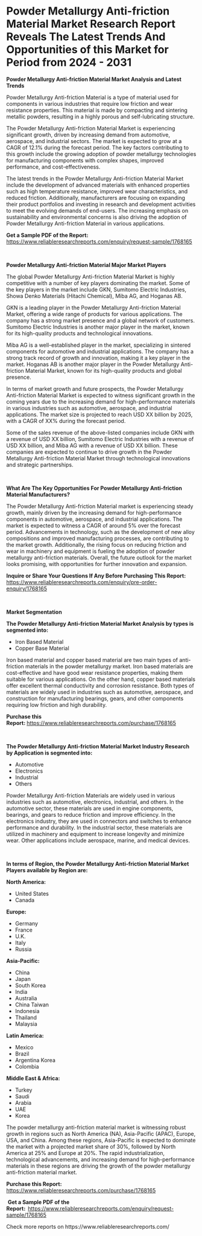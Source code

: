 <p><h1>Powder Metallurgy Anti-friction Material Market Research Report Reveals The Latest Trends And Opportunities of this Market for Period from 2024 - 2031</h1></p><p><strong>Powder Metallurgy Anti-friction Material Market Analysis and Latest Trends</strong></p>
<p><p>Powder Metallurgy Anti-friction Material is a type of material used for components in various industries that require low friction and wear resistance properties. This material is made by compacting and sintering metallic powders, resulting in a highly porous and self-lubricating structure.</p><p>The Powder Metallurgy Anti-friction Material Market is experiencing significant growth, driven by increasing demand from automotive, aerospace, and industrial sectors. The market is expected to grow at a CAGR of 12.1% during the forecast period. The key factors contributing to this growth include the growing adoption of powder metallurgy technologies for manufacturing components with complex shapes, improved performance, and cost-effectiveness.</p><p>The latest trends in the Powder Metallurgy Anti-friction Material Market include the development of advanced materials with enhanced properties such as high temperature resistance, improved wear characteristics, and reduced friction. Additionally, manufacturers are focusing on expanding their product portfolios and investing in research and development activities to meet the evolving demands of end-users. The increasing emphasis on sustainability and environmental concerns is also driving the adoption of Powder Metallurgy Anti-friction Material in various applications.</p></p>
<p><strong>Get a Sample PDF of the Report:&nbsp;</strong> <a href="https://www.reliableresearchreports.com/enquiry/request-sample/1768165">https://www.reliableresearchreports.com/enquiry/request-sample/1768165</a></p>
<p>&nbsp;</p>
<p><strong>Powder Metallurgy Anti-friction Material Major Market Players</strong></p>
<p><p>The global Powder Metallurgy Anti-friction Material Market is highly competitive with a number of key players dominating the market. Some of the key players in the market include GKN, Sumitomo Electric Industries, Showa Denko Materials (Hitachi Chemical), Miba AG, and Hoganas AB.</p><p>GKN is a leading player in the Powder Metallurgy Anti-friction Material Market, offering a wide range of products for various applications. The company has a strong market presence and a global network of customers. Sumitomo Electric Industries is another major player in the market, known for its high-quality products and technological innovations.</p><p>Miba AG is a well-established player in the market, specializing in sintered components for automotive and industrial applications. The company has a strong track record of growth and innovation, making it a key player in the market. Hoganas AB is another major player in the Powder Metallurgy Anti-friction Material Market, known for its high-quality products and global presence.</p><p>In terms of market growth and future prospects, the Powder Metallurgy Anti-friction Material Market is expected to witness significant growth in the coming years due to the increasing demand for high-performance materials in various industries such as automotive, aerospace, and industrial applications. The market size is projected to reach USD XX billion by 2025, with a CAGR of XX% during the forecast period.</p><p>Some of the sales revenue of the above-listed companies include GKN with a revenue of USD XX billion, Sumitomo Electric Industries with a revenue of USD XX billion, and Miba AG with a revenue of USD XX billion. These companies are expected to continue to drive growth in the Powder Metallurgy Anti-friction Material Market through technological innovations and strategic partnerships.</p></p>
<p>&nbsp;</p>
<p><strong>What Are The Key Opportunities For Powder Metallurgy Anti-friction Material Manufacturers?</strong></p>
<p><p>The Powder Metallurgy Anti-friction Material market is experiencing steady growth, mainly driven by the increasing demand for high-performance components in automotive, aerospace, and industrial applications. The market is expected to witness a CAGR of around 5% over the forecast period. Advancements in technology, such as the development of new alloy compositions and improved manufacturing processes, are contributing to the market growth. Additionally, the rising focus on reducing friction and wear in machinery and equipment is fueling the adoption of powder metallurgy anti-friction materials. Overall, the future outlook for the market looks promising, with opportunities for further innovation and expansion.</p></p>
<p><strong>Inquire or Share Your Questions If Any Before Purchasing This Report:</strong> <a href="https://www.reliableresearchreports.com/enquiry/pre-order-enquiry/1768165">https://www.reliableresearchreports.com/enquiry/pre-order-enquiry/1768165</a></p>
<p>&nbsp;</p>
<p><strong>Market Segmentation</strong></p>
<p><strong>The Powder Metallurgy Anti-friction Material Market Analysis by types is segmented into:</strong></p>
<p><ul><li>Iron Based Material</li><li>Copper Base Material</li></ul></p>
<p><p>Iron based material and copper based material are two main types of anti-friction materials in the powder metallurgy market. Iron based materials are cost-effective and have good wear resistance properties, making them suitable for various applications. On the other hand, copper based materials offer excellent thermal conductivity and corrosion resistance. Both types of materials are widely used in industries such as automotive, aerospace, and construction for manufacturing bearings, gears, and other components requiring low friction and high durability.</p></p>
<p><strong>Purchase this Report:&nbsp;</strong><a href="https://www.reliableresearchreports.com/purchase/1768165">https://www.reliableresearchreports.com/purchase/1768165</a></p>
<p>&nbsp;</p>
<p><strong>The Powder Metallurgy Anti-friction Material Market Industry Research by Application is segmented into:</strong></p>
<p><ul><li>Automotive</li><li>Electronics</li><li>Industrial</li><li>Others</li></ul></p>
<p><p>Powder Metallurgy Anti-friction Materials are widely used in various industries such as automotive, electronics, industrial, and others. In the automotive sector, these materials are used in engine components, bearings, and gears to reduce friction and improve efficiency. In the electronics industry, they are used in connectors and switches to enhance performance and durability. In the industrial sector, these materials are utilized in machinery and equipment to increase longevity and minimize wear. Other applications include aerospace, marine, and medical devices.</p></p>
<p>&nbsp;</p>
<p><strong>In terms of Region, the Powder Metallurgy Anti-friction Material Market Players available by Region are:</strong></p>
<p>
    <p> <strong> North America: </strong>
        <ul>
            <li>United States</li>
            <li>Canada</li>
        </ul>
        </p> 
    <p> <strong> Europe: </strong>
        <ul>
            <li>Germany</li>
            <li>France</li>
            <li>U.K.</li>
            <li>Italy</li>
            <li>Russia</li>
        </ul>
        </p> 
    <p> <strong> Asia-Pacific: </strong>
        <ul>
            <li>China</li>
            <li>Japan</li>
            <li>South Korea</li>
            <li>India</li>
            <li>Australia</li>
            <li>China Taiwan</li>
            <li>Indonesia</li>
            <li>Thailand</li>
            <li>Malaysia</li>
        </ul>
        </p> 
    <p> <strong> Latin America: </strong>
        <ul>
            <li>Mexico</li>
            <li>Brazil</li>
            <li>Argentina Korea</li>
            <li>Colombia</li>
        </ul>
        </p> 
    <p> <strong> Middle East & Africa: </strong>
        <ul>
            <li>Turkey</li>
            <li>Saudi</li>
            <li>Arabia</li>
            <li>UAE</li>
            <li>Korea</li>
        </ul>
    </p>
    </p>
<p><p>The powder metallurgy anti-friction material market is witnessing robust growth in regions such as North America (NA), Asia-Pacific (APAC), Europe, USA, and China. Among these regions, Asia-Pacific is expected to dominate the market with a projected market share of 30%, followed by North America at 25% and Europe at 20%. The rapid industrialization, technological advancements, and increasing demand for high-performance materials in these regions are driving the growth of the powder metallurgy anti-friction material market.</p></p>
<p><strong>Purchase this Report: </strong><a href="https://www.reliableresearchreports.com/purchase/1768165">https://www.reliableresearchreports.com/purchase/1768165</a></p>
<p>&nbsp;<strong>Get a Sample PDF of the Report:&nbsp;&nbsp;</strong><a href="https://www.reliableresearchreports.com/enquiry/request-sample/1768165">https://www.reliableresearchreports.com/enquiry/request-sample/1768165</a></p>
<p><strong></strong></p>
<p>Check more reports on https://www.reliableresearchreports.com/</p>